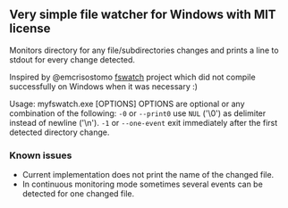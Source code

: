 ## Very simple file watcher for Windows with MIT license

Monitors directory for any file/subdirectories changes and prints a line to stdout for every change detected.

Inspired by @emcrisostomo [fswatch](https://github.com/emcrisostomo/fswatch) project which did not compile successfully on Windows when it was necessary :)

Usage:
    myfswatch.exe [OPTIONS] <directory to watch>
OPTIONS are optional or any combination of the following:
    `-0` or `--print0`    use `NUL` ('\0') as delimiter instead of newline ('\n').
    `-1` or `--one-event` exit immediately after the first detected directory change.

### Known issues

* Current implementation does not print the name of the changed file.
* In continuous monitoring mode sometimes several events can be detected for one changed file.
